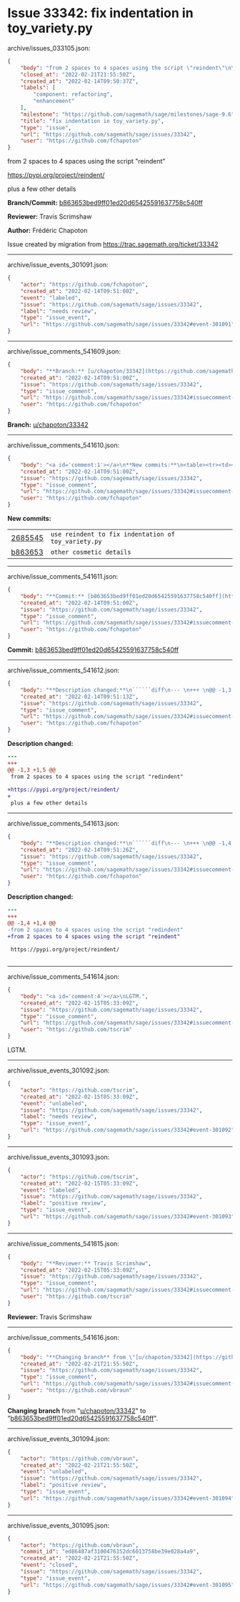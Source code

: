 # Issue 33342: fix indentation in toy_variety.py

archive/issues_033105.json:
```json
{
    "body": "from 2 spaces to 4 spaces using the script \"reindent\"\n\nhttps://pypi.org/project/reindent/\n\nplus a few other details\n\n**Branch/Commit:** [b863653bed9ff01ed20d65425591637758c540ff](https://github.com/sagemath/sagetrac-mirror/commit/b863653bed9ff01ed20d65425591637758c540ff)\n\n**Reviewer:** Travis Scrimshaw\n\n**Author:** Fr\u00e9d\u00e9ric Chapoton\n\nIssue created by migration from https://trac.sagemath.org/ticket/33342\n\n",
    "closed_at": "2022-02-21T21:55:50Z",
    "created_at": "2022-02-14T09:50:37Z",
    "labels": [
        "component: refactoring",
        "enhancement"
    ],
    "milestone": "https://github.com/sagemath/sage/milestones/sage-9.6",
    "title": "fix indentation in toy_variety.py",
    "type": "issue",
    "url": "https://github.com/sagemath/sage/issues/33342",
    "user": "https://github.com/fchapoton"
}
```
from 2 spaces to 4 spaces using the script "reindent"

https://pypi.org/project/reindent/

plus a few other details

**Branch/Commit:** [b863653bed9ff01ed20d65425591637758c540ff](https://github.com/sagemath/sagetrac-mirror/commit/b863653bed9ff01ed20d65425591637758c540ff)

**Reviewer:** Travis Scrimshaw

**Author:** Frédéric Chapoton

Issue created by migration from https://trac.sagemath.org/ticket/33342





---

archive/issue_events_301091.json:
```json
{
    "actor": "https://github.com/fchapoton",
    "created_at": "2022-02-14T09:51:00Z",
    "event": "labeled",
    "issue": "https://github.com/sagemath/sage/issues/33342",
    "label": "needs review",
    "type": "issue_event",
    "url": "https://github.com/sagemath/sage/issues/33342#event-301091"
}
```



---

archive/issue_comments_541609.json:
```json
{
    "body": "**Branch:** [u/chapoton/33342](https://github.com/sagemath/sagetrac-mirror/tree/u/chapoton/33342)",
    "created_at": "2022-02-14T09:51:00Z",
    "issue": "https://github.com/sagemath/sage/issues/33342",
    "type": "issue_comment",
    "url": "https://github.com/sagemath/sage/issues/33342#issuecomment-541609",
    "user": "https://github.com/fchapoton"
}
```

**Branch:** [u/chapoton/33342](https://github.com/sagemath/sagetrac-mirror/tree/u/chapoton/33342)



---

archive/issue_comments_541610.json:
```json
{
    "body": "<a id='comment:1'></a>\n**New commits:**\n<table><tr><td><a href=\"https://github.com/sagemath/sagetrac-mirror/commit/2685545affcca576142a4d3630df82a5bb407773\">2685545</a></td><td><code>use reindent to fix indentation of toy_variety.py</code></td></tr><tr><td><a href=\"https://github.com/sagemath/sagetrac-mirror/commit/b863653bed9ff01ed20d65425591637758c540ff\">b863653</a></td><td><code>other cosmetic details</code></td></tr></table>\n",
    "created_at": "2022-02-14T09:51:00Z",
    "issue": "https://github.com/sagemath/sage/issues/33342",
    "type": "issue_comment",
    "url": "https://github.com/sagemath/sage/issues/33342#issuecomment-541610",
    "user": "https://github.com/fchapoton"
}
```

<a id='comment:1'></a>
**New commits:**
<table><tr><td><a href="https://github.com/sagemath/sagetrac-mirror/commit/2685545affcca576142a4d3630df82a5bb407773">2685545</a></td><td><code>use reindent to fix indentation of toy_variety.py</code></td></tr><tr><td><a href="https://github.com/sagemath/sagetrac-mirror/commit/b863653bed9ff01ed20d65425591637758c540ff">b863653</a></td><td><code>other cosmetic details</code></td></tr></table>




---

archive/issue_comments_541611.json:
```json
{
    "body": "**Commit:** [b863653bed9ff01ed20d65425591637758c540ff](https://github.com/sagemath/sagetrac-mirror/commit/b863653bed9ff01ed20d65425591637758c540ff)",
    "created_at": "2022-02-14T09:51:00Z",
    "issue": "https://github.com/sagemath/sage/issues/33342",
    "type": "issue_comment",
    "url": "https://github.com/sagemath/sage/issues/33342#issuecomment-541611",
    "user": "https://github.com/fchapoton"
}
```

**Commit:** [b863653bed9ff01ed20d65425591637758c540ff](https://github.com/sagemath/sagetrac-mirror/commit/b863653bed9ff01ed20d65425591637758c540ff)



---

archive/issue_comments_541612.json:
```json
{
    "body": "**Description changed:**\n``````diff\n--- \n+++ \n@@ -1,3 +1,5 @@\n from 2 spaces to 4 spaces using the script \"redindent\"\n \n+https://pypi.org/project/reindent/\n+\n plus a few other details\n``````\n",
    "created_at": "2022-02-14T09:51:13Z",
    "issue": "https://github.com/sagemath/sage/issues/33342",
    "type": "issue_comment",
    "url": "https://github.com/sagemath/sage/issues/33342#issuecomment-541612",
    "user": "https://github.com/fchapoton"
}
```

**Description changed:**
``````diff
--- 
+++ 
@@ -1,3 +1,5 @@
 from 2 spaces to 4 spaces using the script "redindent"
 
+https://pypi.org/project/reindent/
+
 plus a few other details
``````




---

archive/issue_comments_541613.json:
```json
{
    "body": "**Description changed:**\n``````diff\n--- \n+++ \n@@ -1,4 +1,4 @@\n-from 2 spaces to 4 spaces using the script \"redindent\"\n+from 2 spaces to 4 spaces using the script \"reindent\"\n \n https://pypi.org/project/reindent/\n \n``````\n",
    "created_at": "2022-02-14T09:51:26Z",
    "issue": "https://github.com/sagemath/sage/issues/33342",
    "type": "issue_comment",
    "url": "https://github.com/sagemath/sage/issues/33342#issuecomment-541613",
    "user": "https://github.com/fchapoton"
}
```

**Description changed:**
``````diff
--- 
+++ 
@@ -1,4 +1,4 @@
-from 2 spaces to 4 spaces using the script "redindent"
+from 2 spaces to 4 spaces using the script "reindent"
 
 https://pypi.org/project/reindent/
 
``````




---

archive/issue_comments_541614.json:
```json
{
    "body": "<a id='comment:4'></a>\nLGTM.",
    "created_at": "2022-02-15T05:33:09Z",
    "issue": "https://github.com/sagemath/sage/issues/33342",
    "type": "issue_comment",
    "url": "https://github.com/sagemath/sage/issues/33342#issuecomment-541614",
    "user": "https://github.com/tscrim"
}
```

<a id='comment:4'></a>
LGTM.



---

archive/issue_events_301092.json:
```json
{
    "actor": "https://github.com/tscrim",
    "created_at": "2022-02-15T05:33:09Z",
    "event": "unlabeled",
    "issue": "https://github.com/sagemath/sage/issues/33342",
    "label": "needs review",
    "type": "issue_event",
    "url": "https://github.com/sagemath/sage/issues/33342#event-301092"
}
```



---

archive/issue_events_301093.json:
```json
{
    "actor": "https://github.com/tscrim",
    "created_at": "2022-02-15T05:33:09Z",
    "event": "labeled",
    "issue": "https://github.com/sagemath/sage/issues/33342",
    "label": "positive review",
    "type": "issue_event",
    "url": "https://github.com/sagemath/sage/issues/33342#event-301093"
}
```



---

archive/issue_comments_541615.json:
```json
{
    "body": "**Reviewer:** Travis Scrimshaw",
    "created_at": "2022-02-15T05:33:09Z",
    "issue": "https://github.com/sagemath/sage/issues/33342",
    "type": "issue_comment",
    "url": "https://github.com/sagemath/sage/issues/33342#issuecomment-541615",
    "user": "https://github.com/tscrim"
}
```

**Reviewer:** Travis Scrimshaw



---

archive/issue_comments_541616.json:
```json
{
    "body": "**Changing branch** from \"[u/chapoton/33342](https://github.com/sagemath/sagetrac-mirror/tree/u/chapoton/33342)\" to \"[b863653bed9ff01ed20d65425591637758c540ff](https://github.com/sagemath/sagetrac-mirror/commit/b863653bed9ff01ed20d65425591637758c540ff)\".",
    "created_at": "2022-02-21T21:55:50Z",
    "issue": "https://github.com/sagemath/sage/issues/33342",
    "type": "issue_comment",
    "url": "https://github.com/sagemath/sage/issues/33342#issuecomment-541616",
    "user": "https://github.com/vbraun"
}
```

**Changing branch** from "[u/chapoton/33342](https://github.com/sagemath/sagetrac-mirror/tree/u/chapoton/33342)" to "[b863653bed9ff01ed20d65425591637758c540ff](https://github.com/sagemath/sagetrac-mirror/commit/b863653bed9ff01ed20d65425591637758c540ff)".



---

archive/issue_events_301094.json:
```json
{
    "actor": "https://github.com/vbraun",
    "created_at": "2022-02-21T21:55:50Z",
    "event": "unlabeled",
    "issue": "https://github.com/sagemath/sage/issues/33342",
    "label": "positive review",
    "type": "issue_event",
    "url": "https://github.com/sagemath/sage/issues/33342#event-301094"
}
```



---

archive/issue_events_301095.json:
```json
{
    "actor": "https://github.com/vbraun",
    "commit_id": "ed86487af3100476152dc6013758be39e028a4a9",
    "created_at": "2022-02-21T21:55:50Z",
    "event": "closed",
    "issue": "https://github.com/sagemath/sage/issues/33342",
    "type": "issue_event",
    "url": "https://github.com/sagemath/sage/issues/33342#event-301095"
}
```
